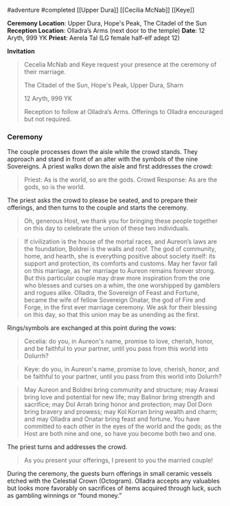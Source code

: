  #adventure #completed [[Upper Dura]] [[Cecilia McNab]] [[Keye]]

**Ceremony Location**: Upper Dura, Hope's Peak, The Citadel of the Sun
**Reception Location**: Olladra’s Arms (next door to the temple)
**Date**: 12 Aryth, 999 YK
**Priest**: Aerela Tal (LG female half-elf adept 12)

**Invitation**
> Cecelia McNab and Keye request your presence at the ceremony of their marriage.
> 
> The Citadel of the Sun, Hope's Peak, Upper Dura, Sharn
> 
> 12 Aryth, 999 YK
> 
> Reception to follow at Olladra’s Arms. Offerings to Olladra encouraged but not required.

### Ceremony

The couple processes down the aisle while the crowd stands. They approach and stand in front of an alter with the symbols of the nine Sovereigns. A priest walks down the aisle and first addresses the crowd:

> Priest: As is the world, so are the gods.
> Crowd Response: As are the gods, so is the world.

The priest asks the crowd to please be seated, and to prepare their offerings, and then turns to the couple and starts the ceremony.

> Oh, generous Host, we thank you for bringing these people together on this day to celebrate the union of these two individuals.

> If civilization is the house of the mortal races, and Aureon’s laws are the foundation, Boldrei is the walls and roof. The god of community, home, and hearth, she is everything positive about society itself: its support and protection, its comforts and customs. May her favor fall on this marriage, as her marriage to Aureon remains forever strong.
> But this particular couple may draw more inspiration from the one who blesses and curses on a whim, the one worshipped by gamblers and rogues alike. Olladra, the Sovereign of Feast and Fortune, became the wife of fellow Sovereign Onatar, the god of Fire and Forge, in the first ever marriage ceremony. We ask for their blessing on this day, so that this union may be as unending as the first.

Rings/symbols are exchanged at this point during the vows:

> Cecelia: do you, in Aureon's name, promise to love, cherish, honor, and be faithful to your partner, until you pass from this world into Dolurrh?

> Keye: do you, in Aureon's name, promise to love, cherish, honor, and be faithful to your partner, until you pass from this world into Dolurrh?

> May Aureon and Boldrei bring community and structure; may Arawai bring love and potential for new life; may Balinor bring strength and sacrifice; may Dol Arrah bring honor and protection; may Dol Dorn bring bravery and prowess; may Kol Korran bring wealth and charm; and may Olladra and Onatar bring feast and fortune. You have committed to each other in the eyes of the world and the gods; as the Host are both nine and one, so have you become both two and one.
> 

The priest turns and addresses the crowd.

> As you present your offerings, I present to you the married couple!

During the ceremony, the guests burn offerings in small ceramic vessels etched with the Celestial Crown (Octogram). Olladra accepts any valuables but looks more favorably on sacrifices of items acquired through luck, such as gambling winnings or “found money.”
